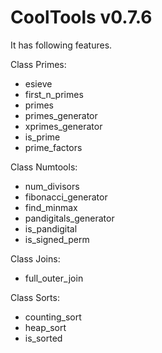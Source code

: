 CoolTools v0.7.6
=========

It has following features.

Class Primes:
- esieve
- first_n_primes
- primes
- primes_generator
- xprimes_generator
- is_prime
- prime_factors

Class Numtools:
- num_divisors
- fibonacci_generator
- find_minmax
- pandigitals_generator
- is_pandigital
- is_signed_perm

Class Joins:
- full_outer_join

Class Sorts:
- counting_sort
- heap_sort
- is_sorted